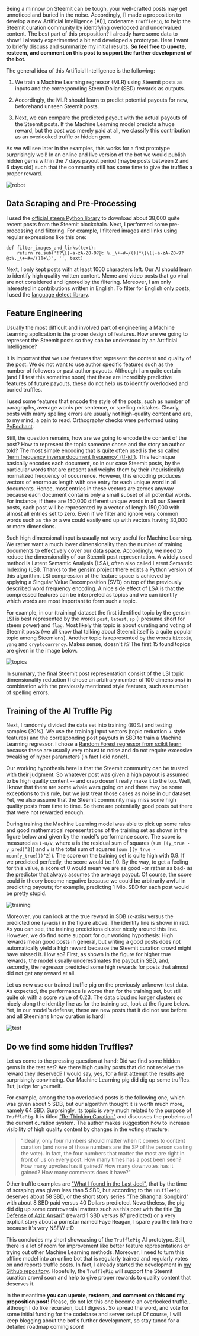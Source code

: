 Being a minnow on Steemit can be tough, your well-crafted posts may get unnoticed and buried in the noise. Accordingly, [I made a proposition to develop a new Artificial Intelligence (AI)], codename `TrufflePig`, to help the Steemit curation community by identifying overlooked and undervalued content. The best part of this proposition? I already have some data to show! I already experimented a bit and developed a prototype. Here I want to briefly discuss and summarize my initial results. **So feel free to upvote, resteem, and comment on this post to support the further development of the bot.**

The general idea of this Artificial Intelligence is the following:

1. We train a Machine Learning regressor (MLR) using Steemit posts as inputs and the corresponding Steem Dollar (SBD) rewards as outputs.

2. Accordingly, the MLR should learn to predict potential payouts for new, beforehand unseen Steemit posts.

3. Next, we can compare the predicted payout with the actual payouts of the Steemit posts. If the Machine Learning model predicts a huge reward, but the post was merely paid at all, we classify this contribution as an overlooked truffle or hidden gem.

As we will see later in the examples, this works for a first prototype surprisingly well!
In an online and live version of the bot we would publish hidden gems within the 7 days payout period (maybe posts between 2 and 6 days old) such that the community still has some time to give the truffles a proper reward.

![robot](https://raw.githubusercontent.com/SmokinCaterpillar/blog/master/2018_02_04_truffle_pig/robot.png)


## Data Scraping and Pre-Processing

I used the [official steem Python library](http://steem.readthedocs.io/en/latest/) to download about 38,000 quite recent posts from the Steemit blockchain. Next, I performed some pre-processing and filtering. For example, I filtered images and links using regular expressions like this one:

```
def filter_images_and_links(text):
    return re.sub('!?\[[-a-zA-Z0-9?@: %._\+~#=/()]*\]\([-a-zA-Z0-9?@:%._\+~#=/()]+\)', '', text)
```

Next, I only kept posts with at least 1000 characters left. Our AI should learn to identify high quality written content. Meme and video posts that go viral are not considered and ignored by the filtering. Moreover, I am only interested in contributions written in English. To filter for English only posts, I used the [language detect library](https://pypi.python.org/pypi/langdetect?).

## Feature Engineering

Usually the most difficult and involved part of engineering a Machine Learning application is the proper design of features. How are we going to represent the Steemit posts so they can be understood by an Artificial Intelligence?

It is important that we use features that represent the content and quality of the post. We do not want to use author specific features such as the number of followers or past author payouts. Although I am quite certain (and I'll test this sometime soon) that these are incredibly predictive features of future payouts, these do not help us to identify overlooked and buried truffles.

I used some features that encode the style of the posts, such as number of paragraphs, average words per sentence, or spelling mistakes. Clearly, posts with many spelling errors are usually not high-quality content and are, to my mind, a pain to read. Orthography checks were performed using [PyEnchant](http://pythonhosted.org/pyenchant/).

Still, the question remains, how are we going to encode the content of the post? How to represent the topic someone chose and the story an author told? The most simple encoding that is quite often used is the so called ['term frequency inverse document frequency' (tf-idf)](https://en.wikipedia.org/wiki/Tf%E2%80%93idf). This technique basically encodes each document, so in our case Steemit posts, by the particular words that are present and weighs them by their (heuristically) normalized frequency of occurrence. However, this encoding produces vectors of enormous length with one entry for each unique word in all documents. Hence, most entries in these vectors are zeroes anyway because each document contains only a small subset of all potential words. For instance, if there are 150,000 different unique words in all our Steemit posts, each post will be represented by a vector of length 150,000 with almost all entries set to zero. Even if we filter and ignore very common words such as `the` or `a` we could easily end up with vectors having 30,000 or more dimensions.

Such high dimensional input is usually not very useful for Machine Learning. We rather want a much lower dimensionality than the number of training documents to effectively cover our data space. Accordingly, we need to reduce the dimensionality of our Steemit post representation. A widely used method is Latent Semantic Analysis (LSA), often also called Latent Semantic Indexing (LSI). Thanks to the [gensim project](https://radimrehurek.com/gensim/) there exists a Python version of this algorithm. LSI compression of the feature space is achieved by applying a Singular Value Decomposition (SVD) on top of the previously described word frequency encoding. A nice side effect of LSA is that the compressed features can be interpreted as topics and we can identify which words are most important to form such a topic.

For example, in our (training) dataset the first identified topic by the gensim LSI is best represented by the words `post`, `latest`, `sp` (I presume short for steem power) and `flag`. Most likely this topic is about curating and voting of Steemit posts (we all know that talking about Steemit itself is a quite popular topic among Steemians). Another topic is represented by the words `bitcoin`, `yang` and `cryptocurrency`. Makes sense, doesn't it? The first 15 found topics are given in the image below.

![topics](https://raw.githubusercontent.com/SmokinCaterpillar/blog/master/2018_02_04_truffle_pig/topics.png)

In summary, the final Steemit post representation consist of the LSI topic dimensionality reduction (I chose an arbitrary number of 100 dimensions) in combination with the previously mentioned style features, such as number of spelling errors.

## Training of the AI Truffle Pig

Next, I randomly divided the data set into training (80%) and testing samples (20%). We use the training input vectors (topic reduction + style features) and the corresponding post payouts in SBD to train a Machine Learning regressor. I chose a [Random Forest regressor from scikit learn](http://scikit-learn.org/stable/modules/generated/sklearn.ensemble.RandomForestRegressor.html) because these are usually very robust to noise and do not require excessive tweaking of hyper parameters (in fact I did none!).

Our working hypothesis here is that the Steemit community can be trusted with their judgment. So whatever post was given a high payout is assumed to be high quality content -- and crap doesn't really make it to the top. Well, I know that there are some whale wars going on and there may be some exceptions to this rule, but we just treat those cases as noise in our dataset. Yet, we also assume that the Steemit community may miss some high quality posts from time to time. So there are potentially good posts out there that were not rewarded enough.

During training the Machine Learning model was able to pick up some rules and good mathematical representations of the training set as shown in the figure below and given by the model's performance score. The score is measured as `1-u/v`, where `u` is the residual sum of squares (`sum [(y_true - y_pred)^2]`) and `v` is the total sum of squares (`sum [(y_true - mean[y_true]))^2]`). The score on the training set is quite high with 0.9. If we predicted perfectly, the score would be 1.0. By the way, to get a feeling for this value, a score of 0 would mean we are as good -or rather as bad- as the predictor that always assumes the average payout. Of course, the score could in theory become negative because we could be arbitrarily awful in predicting payouts; for example, predicting 1 Mio. SBD for each post would be pretty stupid.

![training](https://raw.githubusercontent.com/SmokinCaterpillar/blog/master/2018_02_04_truffle_pig/training.png)

Moreover, you can look at the true reward in SDB (x-axis) versus the predicted one (y-axis) in the figure above. The identity line is shown in red. As you can see, the training predictions cluster nicely around this line. However, we do find some support for our working hypothesis: High rewards mean good posts in general, but writing a good posts does not automatically yield a high reward because the Steemit curation crowd might have missed it. How so? First, as shown in the figure for higher true rewards, the model usually underestimates the payout in SBD, and, secondly, the regressor predicted some high rewards for posts that almost did not get any reward at all.

Let us now use our trained truffle pig on the previously unknown test data. As expected, the performance is worse than for the training set, but still quite ok with a score value of 0.23. The data cloud no longer clusters so nicely along the identity line as for the training set, look at the figure below. Yet, in our model's defense, these are new posts that it did not see before and all Steemians know curation is hard!

![test](https://raw.githubusercontent.com/SmokinCaterpillar/blog/master/2018_02_04_truffle_pig/test.png)

## Do we find some hidden Truffles?

Let us come to the pressing question at hand: Did we find some hidden gems in the test set? Are there high quality posts that did not receive the reward they deserved? I would say, yes, for a first attempt the results are surprisingly convincing. Our Machine Learning pig did dig up some truffles. But, judge for yourself.

For example, among the top overlooked posts is the following one, which was given about 5 SDB, but our algorithm thought it is worth much more, namely 64 SBD. Surprsingly, its topic is very much related to the purpose of `TrufflePig`. It is titled  ["Re-Thinking Curation"](https://steemit.com/curation/@weaselhouse/re-thinking-curation) and discusses the probelms of the current curation system. The author makes suggestion how to increase visibility of high quality content by changes in the voting structure:

> "Ideally, only four numbers should matter when it comes to content curation (and none of those numbers are the SP of the person casting the vote). In fact, the four numbers that matter the most are right in front of us on every post:
> How many times has a post been seen?
> How many upvotes has it gained?
> How many downvotes has it gained?
> How many comments does it have?"

Other truffle examples are ["What I found in the Last Jedi"](https://steemit.com/movies/@talanhorne/what-i-found-in-the-last-jedi), that by the time of scraping was given less than 5 SBD, but according to the `TrufflePig` deserves about 58 SBD, or the short story series ["The Shanghai Songbird"](https://steemit.com/steempulp/@cheah/the-shanghai-songbird-part-2) with about 8 SBD paid versus 40 Dollars predicted. Nevertheless, the pig did dig up some controversial matters such as this post with the title ["In Defense of Aziz Ansari"](https://steemit.com/metoo/@trending/in-defense-of-aziz-ansari) (reward 1 SBD versus 87 predicted) or a very explicit story about a pornstar named Faye Reagan, I spare you the link here because it's very NSFW :-D

This concludes my short showcasing of the `TrufflePig` AI prototype. Still, there is a lot of room for improvement like better feature representations or trying out other Machine Learning methods. Moreover, I need to turn this offline model into an online bot that is regularly trained and regularly votes on and reports truffle posts. In fact, I already started the development in [my Github repository](https://github.com/SmokinCaterpillar/TrufflePig). Hopefully, the `TrufflePig` will support the Steemit curation crowd soon and help to give proper rewards to quality content that deserves it.

In the meantime **you can upvote, resteem, and comment on this and my proposition post**! Please, do not let this one become an overlooked truffle... although I do like recursion, but I digress. So spread the word, and vote for some initial funding for the codebase and server setup! Of course, I will keep blogging about the bot's further development, so stay tuned for a detailed roadmap coming soon!